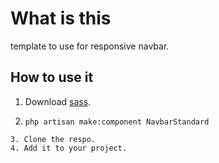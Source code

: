 # What is this

template to use for responsive navbar.

## How to use it

1. Download [sass](https://laracasts.com/discuss/channels/vite/laravel-vite-and-sass).
2. ```
   php artisan make:component NavbarStandard
   ```

```
3. Clone the respo.
4. Add it to your project.
```
